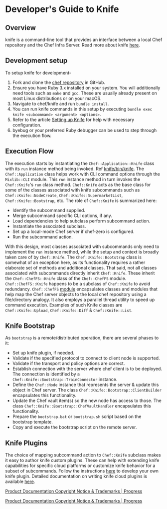 # Developer's Guide to Knife

## Overview

knife is a command-line tool that provides an interface between a local Chef repository and the Chef Infra Server. Read more about knife [here](https://docs.chef.io/workstation/knife/).

## Development setup

To setup knife for development-
1. Fork and clone the [chef repository](https://github.com/chef/chef) in GitHub.
1. Ensure you have Ruby 3.x installed on your system. You will additionally need tools such as `make` and `gcc`. These are usually already present on most Linux distributions or on your macOS.
1. Navigate to chef/knife and run `bundle install`.
1. You can run knife commands in this setup by executing `bundle exec knife <subcommand> <argument> <options>`.
1. Refer to the article [Setting up Knife](https://docs.chef.io/workstation/knife_setup/) for help with necessary configuration.
1. byebug or your preferred Ruby debugger can be used to step through the execution flow.

## Execution Flow

The execution starts by instantiating the `Chef::Application::Knife` class with its `run` instance method being invoked. Ref [knife/bin/knife](https://github.com/chef/chef/blob/main/knife/bin/knife). The `Chef::Application` class helps work with CLI command options through the `Mixlib::CLI` module. This `run` instance method in turn invokes the `Chef::Knife`'s `run` class method. `Chef::Knife` acts as the base class for some of the classes associated with knife subcommands such as `Chef::Knife::NodeCreate`, `Chef::Knife::SupermarketList`, `Chef::Knife::Bootstrap`, etc. The role of `Chef::Knife` is summarized here:

- Identify the subcommand supplied.
- Merge subcommand specific CLI options, if any.
- Load dependencies to help subclass perform subcommand action.
- Instantiate the associated subclass.
- Set up a local-mode Chef server if chef-zero is configured.
- Run the subcommand action.

With this design, most classes associated with subcommands only need to implement the `run` instance method, while the setup and context is broadly taken care of by `Chef::Knife`. The `Chef::Knife::Bootstrap` class is somewhat of an exception here, as its functionality requires a rather elaborate set of methods and additional classes. That said, not all classes associated with subcommands directly inherit `Chef::Knife`. These inherit the `Chef::ChefFS::Knife` class of the `Chef::ChefFS` module. `Chef::ChefFS::Knife` happens to be a subclass of `Chef::Knife` to avoid redundancy. `Chef::ChefFS` [module](https://www.rubydoc.info/gems/chef/Chef/ChefFS) encapsulates classes and modules that help map the Chef server objects to the local chef repository using a file/directory analogy. It also employs a parallel thread utility to speed up command execution. Examples of such Knife classes are `Chef::Knife::Upload`, `Chef::Knife::Diff` & `Chef::Knife::List`.

## Knife Bootstrap

As `bootstrap` is a remote/distributed operation, there are several phases to it:
- Set up knife plugin, if needed.
- Validate if the specified protocol to connect to client node is supported.
- Validate if the transport and policy options are correct.
- Establish connection with the server where chef client is to be deployed. The connection is identified by a `Chef::Knife::Bootstrap::TrainConnector` instance.
- Define the `Chef::Node` instance that represents the server & update this object in Chef server. The class `Chef::Knife::Bootstrap::ClientBuilder` encapsulates this functionality.
- Update the Chef vault item(s) so the new node has access to those. The class `Chef::Knife::Bootstrap::ChefVaultHandler` encapsulates this functionality.
- Prepare the `bootstrap.bat` or `bootstrap.sh` script based on the bootstrap template.
- Copy and execute the bootstrap script on the remote server.

## Knife Plugins

The choice of mapping subcommand action to `Chef::Knife` subclass makes it easy to author knife custom plugins. These can help with extending knife capabilities for specific cloud platforms or customize knife behavior for a subset of subcommands. Follow the instructions [here](https://docs.chef.io/workstation/plugin_knife_custom/) to develop your own knife plugin. Detailed documentation on writing knife cloud plugins is available [here](https://github.com/chef/knife-cloud/blob/main/README.md).


[Product Documentation Copyright Notice & Trademarks | Progress](https://www.progress.com/legal/documentation-copyright)

[Product Documentation Copyright Notice & Trademarks | Progress](https://www.progress.com/legal/documentation-copyright)
